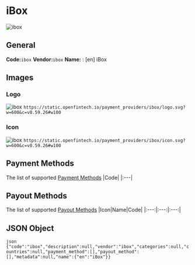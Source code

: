 # iBox 
![ibox](https://static.openfintech.io/payment_providers/ibox/logo.svg?w=600&c=v0.59.26#w100) 
## General 
**Code:**`ibox` 
**Vendor:**`ibox` 
**Name:** 
:	[en] iBox 
## Images 
### Logo 
![ibox](https://static.openfintech.io/payment_providers/ibox/logo.svg?w=600&c=v0.59.26#w100) 
``` https://static.openfintech.io/payment_providers/ibox/logo.svg?w=600&c=v0.59.26#w100 ``` 
### Icon 
![ibox](https://static.openfintech.io/payment_providers/ibox/icon.svg?w=600&c=v0.59.26#w100) 
``` https://static.openfintech.io/payment_providers/ibox/icon.svg?w=600&c=v0.59.26#w100 ``` 
## Payment Methods 
The list of supported [Payment Methods](#) 
|Code| 
|:---| 
 
## Payout Methods 
The list of supported [Payout Methods](#) 
|Icon|Name|Code| 
|:---:|:---:|:---:| 
 
## JSON Object 
```json {"code":"ibox","description":null,"vendor":"ibox","categories":null,"countries":null,"payment_method":[],"payout_method":[],"metadata":null,"name":{"en":"iBox"}} ``` 
